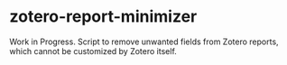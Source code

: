 # zotero-report-minimizer
Work in Progress. Script to remove unwanted fields from Zotero reports, which cannot be customized by Zotero itself.
